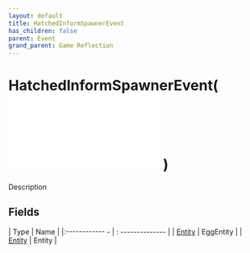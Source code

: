 ```yaml
---
layout: default
title: HatchedInformSpawnerEvent
has_children: false
parent: Event
grand_parent: Game Reflection
---
```

# HatchedInformSpawnerEvent( ![ EntityEventBase ](game-reflection/events/entity_event_base.md) )
Description 

## Fields
| Type | Name |
|:------------ - | : -------------- |
| [Entity](game-reflection/classes/entity.md) | EggEntity |
| [Entity](game-reflection/classes/entity.md) | Entity |
